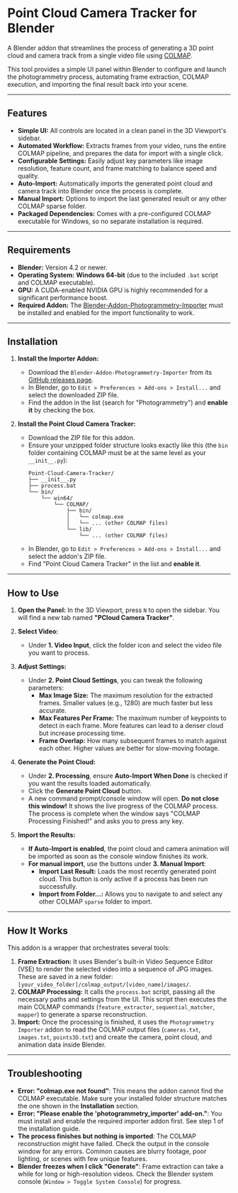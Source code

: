 # Point Cloud Camera Tracker for Blender

A Blender addon that streamlines the process of generating a 3D point cloud and camera track from a single video file using [COLMAP](https://colmap.github.io/).



This tool provides a simple UI panel within Blender to configure and launch the photogrammetry process, automating frame extraction, COLMAP execution, and importing the final result back into your scene.

***

## Features

* **Simple UI:** All controls are located in a clean panel in the 3D Viewport's sidebar.
* **Automated Workflow:** Extracts frames from your video, runs the entire COLMAP pipeline, and prepares the data for import with a single click.
* **Configurable Settings:** Easily adjust key parameters like image resolution, feature count, and frame matching to balance speed and quality.
* **Auto-Import:** Automatically imports the generated point cloud and camera track into Blender once the process is complete.
* **Manual Import:** Options to import the last generated result or any other COLMAP sparse folder.
* **Packaged Dependencies:** Comes with a pre-configured COLMAP executable for Windows, so no separate installation is required.

***

## Requirements

* **Blender:** Version 4.2 or newer.
* **Operating System:** **Windows 64-bit** (due to the included `.bat` script and COLMAP executable).
* **GPU:** A CUDA-enabled NVIDIA GPU is highly recommended for a significant performance boost.
* **Required Addon:** The [Blender-Addon-Photogrammetry-Importer](https://github.com/SBCV/Blender-Addon-Photogrammetry-Importer) must be installed and enabled for the import functionality to work.

***

## Installation

1.  **Install the Importer Addon:**
    * Download the `Blender-Addon-Photogrammetry-Importer` from its [GitHub releases page](https://github.com/SBCV/Blender-Addon-Photogrammetry-Importer/releases).
    * In Blender, go to `Edit > Preferences > Add-ons > Install...` and select the downloaded ZIP file.
    * Find the addon in the list (search for "Photogrammetry") and **enable it** by checking the box.

2.  **Install the Point Cloud Camera Tracker:**
    * Download the ZIP file for this addon.
    * Ensure your unzipped folder structure looks exactly like this (the `bin` folder containing COLMAP must be at the same level as your `__init__.py`):
        ```
        Point-Cloud-Camera-Tracker/
        ├── __init__.py
        ├── process.bat
        └── bin/
            └── win64/
                └── COLMAP/
                    ├── bin/
                    │   └── colmap.exe
                    │   └── ... (other COLMAP files)
                    └── lib/
                        └── ... (other COLMAP files)
        ```
    * In Blender, go to `Edit > Preferences > Add-ons > Install...` and select the addon's ZIP file.
    * Find "Point Cloud Camera Tracker" in the list and **enable it**.

***

## How to Use

1.  **Open the Panel:** In the 3D Viewport, press `N` to open the sidebar. You will find a new tab named **"PCloud Camera Tracker"**.

2.  **Select Video:**
    * Under **1. Video Input**, click the folder icon and select the video file you want to process.

3.  **Adjust Settings:**
    * Under **2. Point Cloud Settings**, you can tweak the following parameters:
        * **Max Image Size:** The maximum resolution for the extracted frames. Smaller values (e.g., 1280) are much faster but less accurate.
        * **Max Features Per Frame:** The maximum number of keypoints to detect in each frame. More features can lead to a denser cloud but increase processing time.
        * **Frame Overlap:** How many subsequent frames to match against each other. Higher values are better for slow-moving footage.

4.  **Generate the Point Cloud:**
    * Under **2. Processing**, ensure **Auto-Import When Done** is checked if you want the results loaded automatically.
    * Click the **Generate Point Cloud** button.
    * A new command prompt/console window will open. **Do not close this window!** It shows the live progress of the COLMAP process. The process is complete when the window says "COLMAP Processing Finished!" and asks you to press any key.

5.  **Import the Results:**
    * **If Auto-Import is enabled**, the point cloud and camera animation will be imported as soon as the console window finishes its work.
    * **For manual import**, use the buttons under **3. Manual Import**:
        * **Import Last Result:** Loads the most recently generated point cloud. This button is only active if a process has been run successfully.
        * **Import from Folder...:** Allows you to navigate to and select any other COLMAP `sparse` folder to import.



***

## How It Works

This addon is a wrapper that orchestrates several tools:

1.  **Frame Extraction:** It uses Blender's built-in Video Sequence Editor (VSE) to render the selected video into a sequence of JPG images. These are saved in a new folder: `[your_video_folder]/colmap_output/[video_name]/images/`.
2.  **COLMAP Processing:** It calls the `process.bat` script, passing all the necessary paths and settings from the UI. This script then executes the main COLMAP commands (`feature_extractor`, `sequential_matcher`, `mapper`) to generate a sparse reconstruction.
3.  **Import:** Once the processing is finished, it uses the `Photogrammetry Importer` addon to read the COLMAP output files (`cameras.txt`, `images.txt`, `points3D.txt`) and create the camera, point cloud, and animation data inside Blender.

***

## Troubleshooting

* **Error: "colmap.exe not found"**: This means the addon cannot find the COLMAP executable. Make sure your installed folder structure matches the one shown in the **Installation** section.
* **Error: "Please enable the 'photogrammetry_importer' add-on."**: You must install and enable the required importer addon first. See step 1 of the installation guide.
* **The process finishes but nothing is imported**: The COLMAP reconstruction might have failed. Check the output in the console window for any errors. Common causes are blurry footage, poor lighting, or scenes with few unique features.
* **Blender freezes when I click "Generate"**: Frame extraction can take a while for long or high-resolution videos. Check the Blender system console (`Window > Toggle System Console`) for progress.